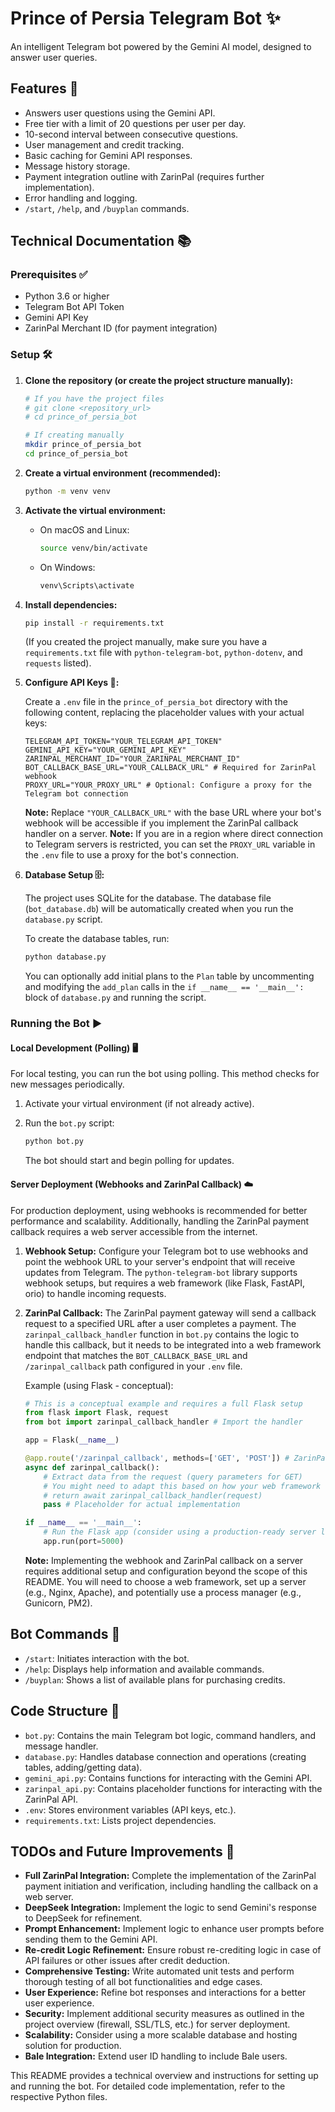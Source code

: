 # Prince of Persia Telegram Bot ✨

An intelligent Telegram bot powered by the Gemini AI model, designed to answer user queries.

## Features 🚀

-   Answers user questions using the Gemini API.
-   Free tier with a limit of 20 questions per user per day.
-   10-second interval between consecutive questions.
-   User management and credit tracking.
-   Basic caching for Gemini API responses.
-   Message history storage.
-   Payment integration outline with ZarinPal (requires further implementation).
-   Error handling and logging.
-   `/start`, `/help`, and `/buyplan` commands.

## Technical Documentation 📚

### Prerequisites ✅

-   Python 3.6 or higher
-   Telegram Bot API Token
-   Gemini API Key
-   ZarinPal Merchant ID (for payment integration)

### Setup 🛠️

1.  **Clone the repository (or create the project structure manually):**

    ```bash
    # If you have the project files
    # git clone <repository_url>
    # cd prince_of_persia_bot

    # If creating manually
    mkdir prince_of_persia_bot
    cd prince_of_persia_bot
    ```

2.  **Create a virtual environment (recommended):**

    ```bash
    python -m venv venv
    ```

3.  **Activate the virtual environment:**

    -   On macOS and Linux:
        ```bash
        source venv/bin/activate
        ```
    -   On Windows:
        ```bash
        venv\Scripts\activate
        ```

4.  **Install dependencies:**

    ```bash
    pip install -r requirements.txt
    ```
    (If you created the project manually, make sure you have a `requirements.txt` file with `python-telegram-bot`, `python-dotenv`, and `requests` listed).

5.  **Configure API Keys 🔑:**

    Create a `.env` file in the `prince_of_persia_bot` directory with the following content, replacing the placeholder values with your actual keys:

    ```dotenv
    TELEGRAM_API_TOKEN="YOUR_TELEGRAM_API_TOKEN"
    GEMINI_API_KEY="YOUR_GEMINI_API_KEY"
    ZARINPAL_MERCHANT_ID="YOUR_ZARINPAL_MERCHANT_ID"
    BOT_CALLBACK_BASE_URL="YOUR_CALLBACK_URL" # Required for ZarinPal webhook
    PROXY_URL="YOUR_PROXY_URL" # Optional: Configure a proxy for the Telegram bot connection
    ```
    **Note:** Replace `"YOUR_CALLBACK_URL"` with the base URL where your bot's webhook will be accessible if you implement the ZarinPal callback handler on a server.
    **Note:** If you are in a region where direct connection to Telegram servers is restricted, you can set the `PROXY_URL` variable in the `.env` file to use a proxy for the bot's connection.

6.  **Database Setup 🗄️:**

    The project uses SQLite for the database. The database file (`bot_database.db`) will be automatically created when you run the `database.py` script.

    To create the database tables, run:

    ```bash
    python database.py
    ```

    You can optionally add initial plans to the `Plan` table by uncommenting and modifying the `add_plan` calls in the `if __name__ == '__main__':` block of `database.py` and running the script.

### Running the Bot ▶️

#### Local Development (Polling) 🖥️

For local testing, you can run the bot using polling. This method checks for new messages periodically.

1.  Activate your virtual environment (if not already active).
2.  Run the `bot.py` script:

    ```bash
    python bot.py
    ```
    The bot should start and begin polling for updates.

#### Server Deployment (Webhooks and ZarinPal Callback) ☁️

For production deployment, using webhooks is recommended for better performance and scalability. Additionally, handling the ZarinPal payment callback requires a web server accessible from the internet.

1.  **Webhook Setup:** Configure your Telegram bot to use webhooks and point the webhook URL to your server's endpoint that will receive updates from Telegram. The `python-telegram-bot` library supports webhook setups, but requires a web framework (like Flask, FastAPI, orio) to handle incoming requests.
2.  **ZarinPal Callback:** The ZarinPal payment gateway will send a callback request to a specified URL after a user completes a payment. The `zarinpal_callback_handler` function in `bot.py` contains the logic to handle this callback, but it needs to be integrated into a web framework endpoint that matches the `BOT_CALLBACK_BASE_URL` and `/zarinpal_callback` path configured in your `.env` file.

    Example (using Flask - conceptual):

    ```python
    # This is a conceptual example and requires a full Flask setup
    from flask import Flask, request
    from bot import zarinpal_callback_handler # Import the handler

    app = Flask(__name__)

    @app.route('/zarinpal_callback', methods=['GET', 'POST']) # ZarinPal uses GET for callback
    async def zarinpal_callback():
        # Extract data from the request (query parameters for GET)
        # You might need to adapt this based on how your web framework handles async
        # return await zarinpal_callback_handler(request)
        pass # Placeholder for actual implementation

    if __name__ == '__main__':
        # Run the Flask app (consider using a production-ready server like Gunicorn)
        app.run(port=5000)
    ```
    **Note:** Implementing the webhook and ZarinPal callback on a server requires additional setup and configuration beyond the scope of this README. You will need to choose a web framework, set up a server (e.g., Nginx, Apache), and potentially use a process manager (e.g., Gunicorn, PM2).

## Bot Commands 🤖

-   `/start`: Initiates interaction with the bot.
-   `/help`: Displays help information and available commands.
-   `/buyplan`: Shows a list of available plans for purchasing credits.

## Code Structure 📁

-   `bot.py`: Contains the main Telegram bot logic, command handlers, and message handler.
-   `database.py`: Handles database connection and operations (creating tables, adding/getting data).
-   `gemini_api.py`: Contains functions for interacting with the Gemini API.
-   `zarinpal_api.py`: Contains placeholder functions for interacting with the ZarinPal API.
-   `.env`: Stores environment variables (API keys, etc.).
-   `requirements.txt`: Lists project dependencies.

## TODOs and Future Improvements 📝

-   **Full ZarinPal Integration:** Complete the implementation of the ZarinPal payment initiation and verification, including handling the callback on a web server.
-   **DeepSeek Integration:** Implement the logic to send Gemini's response to DeepSeek for refinement.
-   **Prompt Enhancement:** Implement logic to enhance user prompts before sending them to the Gemini API.
-   **Re-credit Logic Refinement:** Ensure robust re-crediting logic in case of API failures or other issues after credit deduction.
-   **Comprehensive Testing:** Write automated unit tests and perform thorough testing of all bot functionalities and edge cases.
-   **User Experience:** Refine bot responses and interactions for a better user experience.
-   **Security:** Implement additional security measures as outlined in the project overview (firewall, SSL/TLS, etc.) for server deployment.
-   **Scalability:** Consider using a more scalable database and hosting solution for production.
-   **Bale Integration:** Extend user ID handling to include Bale users.

This README provides a technical overview and instructions for setting up and running the bot. For detailed code implementation, refer to the respective Python files.
